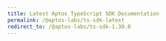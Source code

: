 ```yaml
---
title: Latest Aptos TypeScript SDK Documentation
permalink: /@aptos-labs/ts-sdk-latest
redirect_to: /@aptos-labs/ts-sdk-1.30.0
---
```

